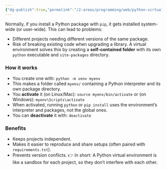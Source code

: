 ```yaml
---
{"dg-publish":true,"permalink":"/2-areas/programming/web/python-virtual-environment/","created":"2025-10-01T21:06:57.270+07:00","updated":"2025-10-01T21:07:52.713+07:00"}
---
```


Normally, if you install a Python package with `pip`, it gets installed system-wide (or user-wide). This can lead to problems:
- Different projects needing different versions of the same package.
- Risk of breaking existing code when upgrading a library.
A virtual environment solves this by creating a **self-contained folder** with its own `python` executable and `site-packages` directory.

### How it works
- You create one with:
    `python -m venv myenv`
- This makes a folder called `myenv/` containing a Python interpreter and its own package directory.
- You **activate** it (on Linux/Mac):
    `source myenv/bin/activate`
    or (on Windows):
    `myenv\Scripts\activate`
- When activated, running `python` or `pip install` uses the environment’s interpreter and packages, not the global ones.
- You can **deactivate** it with:
    `deactivate`

### Benefits
- Keeps projects independent.
- Makes it easier to reproduce and share setups (often paired with `requirements.txt`).
- Prevents version conflicts.
👉 In short: A Python virtual environment is like a sandbox for each project, so they don’t interfere with each other.